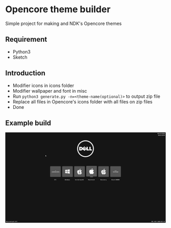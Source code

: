 # Opencore theme builder

Simple project for making and NDK's Opencore themes

## Requirement

- Python3
- Sketch

## Introduction

- Modifier icons in icons folder
- Modifier wallpaper and font in misc
- Run `python3 generate.py -n=<theme-name(optional)>` to output zip file
- Replace all files in Opencore's icons folder with all files on zip files
- Done

## Example build
<p style="text-align: center">
    <img src="./example.jpg">
</p>